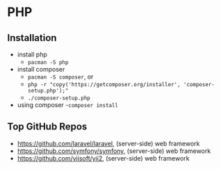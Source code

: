 PHP
===

## Installation

- install php
  - `pacman -S php`
- install composer
  - `pacman -S composer`, or
  - `php -r "copy('https://getcomposer.org/installer', 'composer-setup.php');"`
  - `./composer-setup.php`
- using composer
  -`composer install`

## Top GitHub Repos

- <https://github.com/laravel/laravel>, (server-side) web framework
- <https://github.com/symfony/symfony>, (server-side) web framework
- <https://github.com/yiisoft/yii2>, (server-side) web framework
